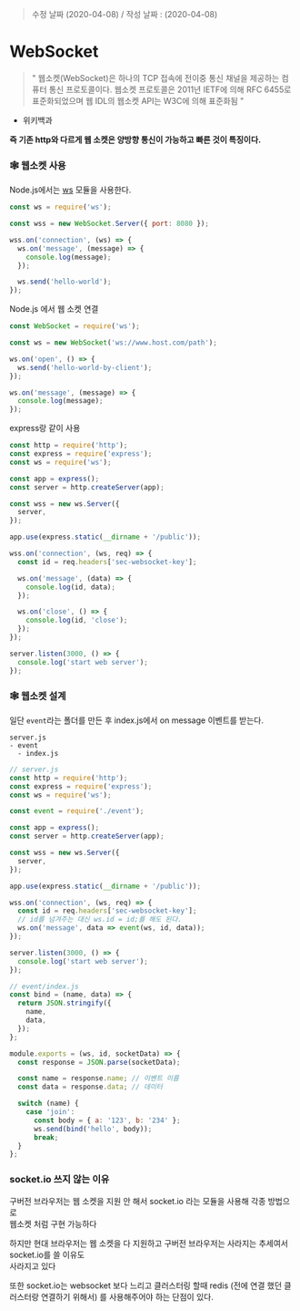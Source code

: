 > 수정 날짜 (2020-04-08) / 작성 날짜 : (2020-04-08)

# WebSocket

> " 웹소켓(WebSocket)은 하나의 TCP 접속에 전이중 통신 채널을 제공하는 컴퓨터 통신 프로토콜이다. 웹소켓 프로토콜은 2011년 IETF에 의해 RFC 6455로 표준화되었으며 웹 IDL의 웹소켓 API는 W3C에 의해 표준화됨 " 

- 위키백과  

**즉 기존 http와 다르게 웹 소켓은 양방향 통신이 가능하고 빠른 것이 특징이다.**

### 🕸️ 웹소켓 사용
Node.js에서는 [ws](https://github.com/websockets/ws) 모듈을 사용한다.
```js
const ws = require('ws');

const wss = new WebSocket.Server({ port: 8080 });

wss.on('connection', (ws) => {
  ws.on('message', (message) => {
    console.log(message);
  });

  ws.send('hello-world');
});

```

Node.js 에서 웹 소켓 연결
```js
const WebSocket = require('ws');

const ws = new WebSocket('ws://www.host.com/path');

ws.on('open', () => {
  ws.send('hello-world-by-client');
});

ws.on('message', (message) => {
  console.log(message);
});
```

express랑 같이 사용
```js
const http = require('http');
const express = require('express');
const ws = require('ws');

const app = express();
const server = http.createServer(app);

const wss = new ws.Server({
  server,
});

app.use(express.static(__dirname + '/public'));

wss.on('connection', (ws, req) => {
  const id = req.headers['sec-websocket-key'];

  ws.on('message', (data) => {
    console.log(id, data);
  });

  ws.on('close', () => {
    console.log(id, 'close');
  });
});

server.listen(3000, () => {
  console.log('start web server');
});
```


### 🕸️ 웹소켓 설계
일단 `event`라는 폴더를 만든 후 index.js에서 on message 이벤트를 받는다.

```
server.js
- event
  - index.js
```

```js
// server.js
const http = require('http');
const express = require('express');
const ws = require('ws');

const event = require('./event');

const app = express();
const server = http.createServer(app);

const wss = new ws.Server({
  server,
});

app.use(express.static(__dirname + '/public'));

wss.on('connection', (ws, req) => {
  const id = req.headers['sec-websocket-key'];
  // id를 넘겨주는 대신 ws.id = id;를 해도 된다.
  ws.on('message', data => event(ws, id, data));
});

server.listen(3000, () => {
  console.log('start web server');
});
```

```js
// event/index.js
const bind = (name, data) => {
  return JSON.stringify({
    name,
    data,
  });
};

module.exports = (ws, id, socketData) => {
  const response = JSON.parse(socketData);

  const name = response.name; // 이벤트 이름
  const data = response.data; // 데이터

  switch (name) {
    case 'join':
      const body = { a: '123', b: '234' };
      ws.send(bind('hello', body));
      break;
  }
};
```

### socket.io 쓰지 않는 이유
구버전 브라우저는 웹 소켓을 지원 안 해서 socket.io 라는 모듈을 사용해 각종 방법으로  
웹소켓 처럼 구현 가능하다

하지만 현대 브라우저는 웹 소켓을 다 지원하고 구버전 브라우저는 사라지는 추세여서 socket.io를 쓸 이유도  
사라지고 있다

또한 socket.io는 websocket 보다 느리고 클러스터링 할때 redis (전에 연결 했던 클러스터랑 연결하기 위해서) 를 사용해주어야 하는 단점이 있다.